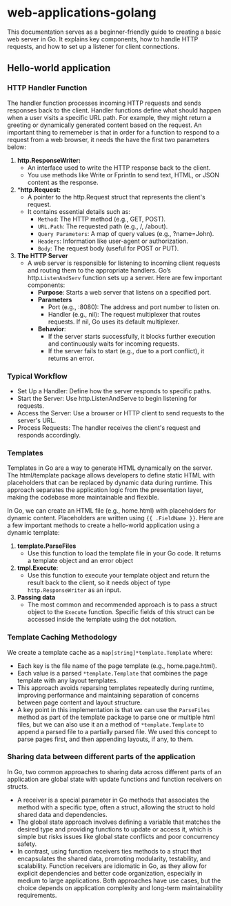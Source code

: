 # web-applications-golang
This documentation serves as a beginner-friendly guide to creating a basic web server in Go. It explains key components, how to handle HTTP requests, and how to set up a listener for client connections.

## Hello-world application
### HTTP Handler Function
The handler function processes incoming HTTP requests and sends responses back to the client. Handler functions define what should happen when a user visits a specific URL path. For example, they might return a greeting or dynamically generated content based on the request. An important thing to rememeber is that in order for a function to respond to a request from a web browser, it needs the have the first two parameters below:
1. **http.ResponseWriter:**
    - An interface used to write the HTTP response back to the client.
    - You use methods like Write or Fprintln to send text, HTML, or JSON content as the response.
2. ***http.Request:**
    - A pointer to the http.Request struct that represents the client's request.
    - It contains essential details such as:
        - `Method`: The HTTP method (e.g., GET, POST).
        - `URL.Path`: The requested path (e.g., /, /about).
        - `Query Parameters`: A map of query values (e.g., ?name=John).
        - `Headers`: Information like user-agent or authorization.
        - `Body`: The request body (useful for POST or PUT).
3. **The HTTP Server**
    - A web server is responsible for listening to incoming client requests and routing them to the appropriate handlers. Go’s http.`ListenAndServ` function sets up a server. Here are few important components: 
        - **Purpose**: Starts a web server that listens on a specified port.
        - **Parameters**
            - Port (e.g., :8080): The address and port number to listen on.
            - Handler (e.g., nil): The request multiplexer that routes requests. If nil, Go uses its default multiplexer.
        - **Behavior**:
            - If the server starts successfully, it blocks further execution and continuously waits for incoming requests.
            - If the server fails to start (e.g., due to a port conflict), it returns an error.
### Typical Workflow
- Set Up a Handler: Define how the server responds to specific paths.
- Start the Server: Use http.ListenAndServe to begin listening for requests.
- Access the Server: Use a browser or HTTP client to send requests to the server's URL.
- Process Requests: The handler receives the client's request and responds accordingly.

### Templates
Templates in Go are a way to generate HTML dynamically on the server. The html/template package allows developers to define static HTML with placeholders that can be replaced by dynamic data during runtime. This approach separates the application logic from the presentation layer, making the codebase more maintainable and flexible.

In Go, we can create an HTML file (e.g., home.html) with placeholders for dynamic content. Placeholders are written using ```{{ .FieldName }}```. Here are a few important methods to create a hello-world application using a dynamic template:
1. **template.ParseFiles**
    - Use this function to load the template file in your Go code. It returns a template object and an error object
2. **tmpl.Execute**: 
    - Use this function to execute your template object and return the result back to the client, so it needs object of type `http.ResponseWriter` as an input.
3. **Passing data**
    - The most common and recommended approach is to pass a struct object to the `Execute` function. Specific fields of this struct can be accessed inside the template using the dot notation.

### Template Caching Methodology
We create a template cache as a `map[string]*template.Template` where:
- Each key is the file name of the page template (e.g., home.page.html).
- Each value is a parsed `*template.Template` that combines the page template with any layout templates.
- This approach avoids reparsing templates repeatedly during runtime, improving performance and maintaining separation of concerns between page content and layout structure.
- A key point in this implementation is that we can use the `ParseFiles` method as part of the template package to parse one or multiple html files, but we can also use it an a method of `*template.Template` to append a parsed file to a partially parsed file. We used this concept to parse pages first, and then appending layouts, if any, to them.

### Sharing data between different parts of the application
In Go, two common approaches to sharing data across different parts of an application are global state with update functions and function receivers on structs. 

- A receiver is a special parameter in Go methods that associates the method with a specific type, often a struct, allowing the struct to hold shared data and dependencies. 
- The global state approach involves defining a variable that matches the desired type and providing functions to update or access it, which is simple but risks issues like global state conflicts and poor concurrency safety. 
- In contrast, using function receivers ties methods to a struct that encapsulates the shared data, promoting modularity, testability, and scalability. Function receivers are idiomatic in Go, as they allow for explicit dependencies and better code organization, especially in medium to large applications. Both approaches have use cases, but the choice depends on application complexity and long-term maintainability requirements.